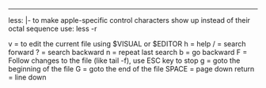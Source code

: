 --- 
less: |-
  to make apple-specific control characters 
   show up instead of their octal sequence use:  less -r
  
  v = to edit the current file using $VISUAL or $EDITOR
  h = help
  / = search forward
  ? = search backward
  n = repeat last search
  b = go backward
  F = Follow changes to the file (like tail -f), use ESC key to stop
  g = goto the beginning of the file
  G = goto the end of the file
  SPACE = page down
  return = line down
